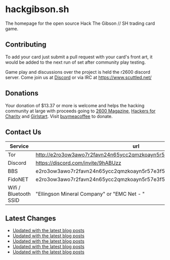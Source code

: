 # hackgibson.sh
The homepage for the open source Hack The Gibson // SH trading card game.


## Contributing

To add your card just submit a pull request with your card's front art, it would be added to the next run of set after community play testing.

Game play and discussions over the project is held the r2600 discord server. Come join us at [Discord](https://discord.com/invite/9hABUzz) or via IRC at https://www.scuttled.net/


## Donations

Your donation of $13.37 or more is welcome and helps the hacking community at large with proceeds going to [2600 Magazine](https://2600.com/), [Hackers for Charity](https://hackersforcharity.org) and [Girlstart](https://girlstart.org).  Visit [buymeacoffee](https://www.buymeacoffee.com/hackgibson.sh) to donate.


## Contact Us

Service | url
-|-
Tor | http://e2ro3ow3awo7r2favn24n65ycc2qmzkoayn5r57e3f56nvjwdcgg32ad.onion
Discord | https://discord.com/invite/9hABUzz
BBS | e2ro3ow3awo7r2favn24n65ycc2qmzkoayn5r57e3f56nvjwdcgg32ad.onion:23
FidoNET | e2ro3ow3awo7r2favn24n65ycc2qmzkoayn5r57e3f56nvjwdcgg32ad.onion:24554
Wifi / Bluetooth SSID | "Ellingson Mineral Company" or "EMC Net - <fidonet address>"

## Latest Changes
<!-- BLOG-POST-LIST:START -->
- [Updated with the latest blog posts](https://github.com/DFW2600/hackgibson.sh/commit/220abe758e692c1a6d3c0e28e6fe9224a74cea80)
- [Updated with the latest blog posts](https://github.com/DFW2600/hackgibson.sh/commit/887474d5f84508ff5cd5f990ad2423fec1c0bf81)
- [Updated with the latest blog posts](https://github.com/DFW2600/hackgibson.sh/commit/8b73d832fdfcbaa175be82f569a034a8f8ff35a6)
- [Updated with the latest blog posts](https://github.com/DFW2600/hackgibson.sh/commit/65abac8f8f0b3f2218d7a968590b1555d1052e35)
- [Updated with the latest blog posts](https://github.com/DFW2600/hackgibson.sh/commit/67f4589f92458e642e0822203717e53522fc6bec)
<!-- BLOG-POST-LIST:END -->

